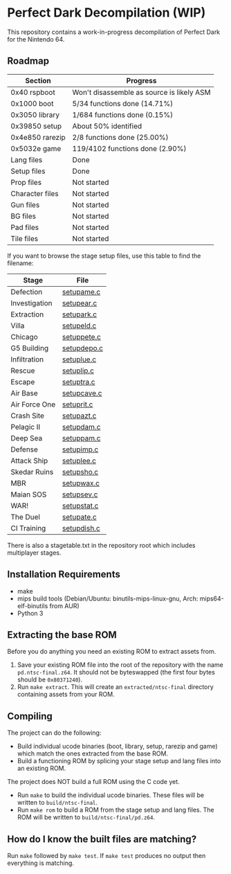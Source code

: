 # Perfect Dark Decompilation (WIP)

This repository contains a work-in-progress decompilation of Perfect Dark for the Nintendo 64.

## Roadmap

| Section         | Progress                                  |
| --------------- | ----------------------------------------- |
| 0x40 rspboot    | Won't disassemble as source is likely ASM |
| 0x1000 boot     | 5/34 functions done (14.71%)              |
| 0x3050 library  | 1/684 functions done (0.15%)              |
| 0x39850 setup   | About 50% identified                      |
| 0x4e850 rarezip | 2/8 functions done (25.00%)               |
| 0x5032e game    | 119/4102 functions done (2.90%)           |
| Lang files      | Done                                      |
| Setup files     | Done                                      |
| Prop files      | Not started                               |
| Character files | Not started                               |
| Gun files       | Not started                               |
| BG files        | Not started                               |
| Pad files       | Not started                               |
| Tile files      | Not started                               |

If you want to browse the stage setup files, use this table to find the filename:

| Stage            | File                                 |
| ---------------- | ------------------------------------ |
| Defection        | [setupame.c](src/files/setup/setupame.c)   |
| Investigation    | [setupear.c](src/files/setup/setupear.c)   |
| Extraction       | [setupark.c](src/files/setup/setupark.c)   |
| Villa            | [setupeld.c](src/files/setup/setupeld.c)   |
| Chicago          | [setuppete.c](src/files/setup/setuppete.c) |
| G5 Building      | [setupdepo.c](src/files/setup/setupdepo.c) |
| Infiltration     | [setuplue.c](src/files/setup/setuplue.c)   |
| Rescue           | [setuplip.c](src/files/setup/setuplip.c)   |
| Escape           | [setuptra.c](src/files/setup/setuptra.c)   |
| Air Base         | [setupcave.c](src/files/setup/setupcave.c) |
| Air Force One    | [setuprit.c](src/files/setup/setuprit.c)   |
| Crash Site       | [setupazt.c](src/files/setup/setupazt.c)   |
| Pelagic II       | [setupdam.c](src/files/setup/setupdam.c)   |
| Deep Sea         | [setuppam.c](src/files/setup/setuppam.c)   |
| Defense          | [setupimp.c](src/files/setup/setupimp.c)   |
| Attack Ship      | [setuplee.c](src/files/setup/setuplee.c)   |
| Skedar Ruins     | [setupsho.c](src/files/setup/setupsho.c)   |
| MBR              | [setupwax.c](src/files/setup/setupwax.c)   |
| Maian SOS        | [setupsev.c](src/files/setup/setupsev.c)   |
| WAR!             | [setupstat.c](src/files/setup/setupstat.c) |
| The Duel         | [setupate.c](src/files/setup/setupate.c)   |
| CI Training      | [setupdish.c](src/files/setup/setupdish.c) |

There is also a stagetable.txt in the repository root which includes multiplayer stages.

## Installation Requirements

* make
* mips build tools (Debian/Ubuntu: binutils-mips-linux-gnu, Arch: mips64-elf-binutils from AUR)
* Python 3

## Extracting the base ROM

Before you do anything you need an existing ROM to extract assets from.

1. Save your existing ROM file into the root of the repository with the name `pd.ntsc-final.z64`. It should not be byteswapped (the first four bytes should be `0x80371240`).
2. Run `make extract`. This will create an `extracted/ntsc-final` directory containing assets from your ROM.

## Compiling

The project can do the following:

* Build individual ucode binaries (boot, library, setup, rarezip and game) which match the ones extracted from the base ROM.
* Build a functioning ROM by splicing your stage setup and lang files into an existing ROM.

The project does NOT build a full ROM using the C code yet.

* Run `make` to build the individual ucode binaries. These files will be written to `build/ntsc-final`.
* Run `make rom` to build a ROM from the stage setup and lang files. The ROM will be written to `build/ntsc-final/pd.z64`.

## How do I know the built files are matching?

Run `make` followed by `make test`. If `make test` produces no output then everything is matching.
